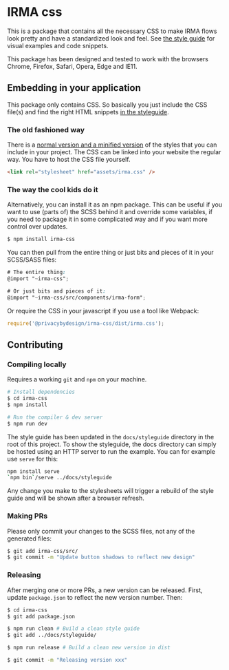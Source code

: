 # IRMA css

This is a package that contains all the necessary CSS to make IRMA flows look
pretty and have a standardized look and feel. See
[the style guide](https://privacybydesign.github.io/irma-frontend-packages/styleguide)
for visual examples and code snippets.

This package has been designed and tested to work with the browsers Chrome,
Firefox, Safari, Opera, Edge and IE11.

## Embedding in your application

This package only contains CSS. So basically you just include the CSS file(s)
and find the right HTML snippets [in the styleguide](https://privacybydesign.github.io/irma-frontend-packages/styleguide/section-examples.html).

### The old fashioned way

There is a [normal version and a minified version](https://gitlab.science.ru.nl/irma/github-mirrors/irma-frontend-packages/-/jobs/artifacts/master/browse/irma-css/dist?job=irma-css)
of the styles that you can include in your project. The CSS can be linked into
your website the regular way. You have to host the CSS file yourself.

```html
<link rel="stylesheet" href="assets/irma.css" />
```

### The way the cool kids do it

Alternatively, you can install it as an npm package. This can be useful if you
want to use (parts of) the SCSS behind it and override some variables, if you
need to package it in some complicated way and if you want more control over
updates.

```bash
$ npm install irma-css
```

You can then pull from the entire thing or just bits and pieces of it in your
SCSS/SASS files:

```scss
# The entire thing:
@import "~irma-css";

# Or just bits and pieces of it:
@import "~irma-css/src/components/irma-form";
```

Or require the CSS in your javascript if you use a tool like Webpack:

```javascript
require('@privacybydesign/irma-css/dist/irma.css');
```

## Contributing

### Compiling locally

Requires a working `git` and `npm` on your machine.

```bash
# Install dependencies
$ cd irma-css
$ npm install

# Run the compiler & dev server
$ npm run dev
```

The style guide has been updated in the `docs/styleguide` directory in
the root of this project. To show the styleguide, the docs
directory can simply be hosted using an HTTP
server to run the example. You can for example use `serve` for this:

```bash
npm install serve
`npm bin`/serve ../docs/styleguide
```

Any change you make to the stylesheets will trigger a rebuild of the style guide
and will be shown after a browser refresh.

### Making PRs

Please only commit your changes to the SCSS files, not any of the generated
files:

```bash
$ git add irma-css/src/
$ git commit -m "Update button shadows to reflect new design"
```

### Releasing

After merging one or more PRs, a new version can be released. First, update
`package.json` to reflect the new version number. Then:

```bash
$ cd irma-css
$ git add package.json

$ npm run clean # Build a clean style guide
$ git add ../docs/styleguide/

$ npm run release # Build a clean new version in dist

$ git commit -m "Releasing version xxx"
```
